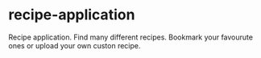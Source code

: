 # recipe-application

Recipe application. Find many different recipes. Bookmark your favourute ones or upload your own custon recipe.
